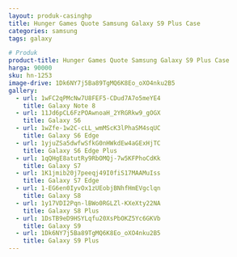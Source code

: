 ```yaml
---
layout: produk-casinghp
title: Hunger Games Quote Samsung Galaxy S9 Plus Case
categories: samsung
tags: galaxy

# Produk
product-title: Hunger Games Quote Samsung Galaxy S9 Plus Case
harga: 90000
sku: hn-1253
image-drive: 1Dk6NY7j5Ba89TgMQ6K8Eo_oXO4nku2B5
gallery:
  - url: 1wFC2qPMcNw7U8FEF5-CDud7A7o5meYE4
    title: Galaxy Note 8
  - url: 11Jd6pCL6FzPOAwnoaH_2YRGRkw9_gOGX
    title: Galaxy S6
  - url: 1wZfe-1w2C-cLL_wmMScK3lPhaSM4sqUC
    title: Galaxy S6 Edge
  - url: 1yjuZSa5dwfwSfkG0nHWkdEw4aGExHjTC
    title: Galaxy S6 Edge Plus
  - url: 1qQHgE8atutRy9RbOMQj-7w5KFPhoCdKk
    title: Galaxy S7
  - url: 1K1jmib20j7peeqj49I0fiS17MAAMuIss
    title: Galaxy S7 Edge
  - url: 1-EG6en0IyvOx1zUEobjBNhfHmEVgclqn
    title: Galaxy S8
  - url: 1y17VDI2Pqn-lBWo0RGLZl-KXeXty22NA
    title: Galaxy S8 Plus
  - url: 1DsTB9eD9HSYLqfu20XsPbOKZ5Yc6GKVb
    title: Galaxy S9
  - url: 1Dk6NY7j5Ba89TgMQ6K8Eo_oXO4nku2B5
    title: Galaxy S9 Plus
---
```

